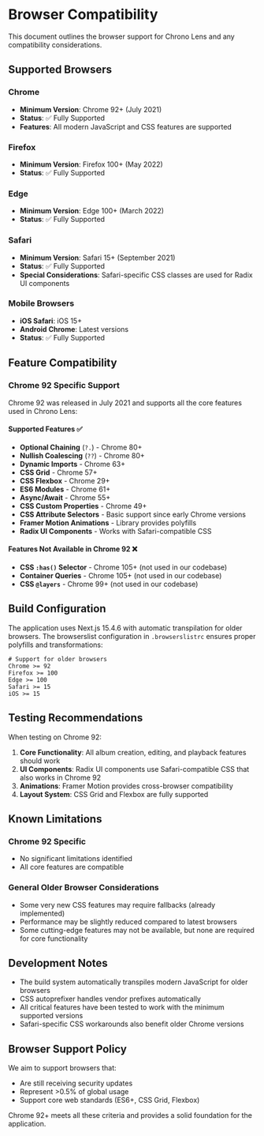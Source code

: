 # Browser Compatibility

This document outlines the browser support for Chrono Lens and any compatibility considerations.

## Supported Browsers

### Chrome

- **Minimum Version**: Chrome 92+ (July 2021)
- **Status**: ✅ Fully Supported
- **Features**: All modern JavaScript and CSS features are supported

### Firefox

- **Minimum Version**: Firefox 100+ (May 2022)
- **Status**: ✅ Fully Supported

### Edge

- **Minimum Version**: Edge 100+ (March 2022)
- **Status**: ✅ Fully Supported

### Safari

- **Minimum Version**: Safari 15+ (September 2021)
- **Status**: ✅ Fully Supported
- **Special Considerations**: Safari-specific CSS classes are used for Radix UI components

### Mobile Browsers

- **iOS Safari**: iOS 15+
- **Android Chrome**: Latest versions
- **Status**: ✅ Fully Supported

## Feature Compatibility

### Chrome 92 Specific Support

Chrome 92 was released in July 2021 and supports all the core features used in Chrono Lens:

#### Supported Features ✅

- **Optional Chaining** (`?.`) - Chrome 80+
- **Nullish Coalescing** (`??`) - Chrome 80+
- **Dynamic Imports** - Chrome 63+
- **CSS Grid** - Chrome 57+
- **CSS Flexbox** - Chrome 29+
- **ES6 Modules** - Chrome 61+
- **Async/Await** - Chrome 55+
- **CSS Custom Properties** - Chrome 49+
- **CSS Attribute Selectors** - Basic support since early Chrome versions
- **Framer Motion Animations** - Library provides polyfills
- **Radix UI Components** - Works with Safari-compatible CSS

#### Features Not Available in Chrome 92 ❌

- **CSS `:has()` Selector** - Chrome 105+ (not used in our codebase)
- **Container Queries** - Chrome 105+ (not used in our codebase)
- **CSS `@layers`** - Chrome 99+ (not used in our codebase)

## Build Configuration

The application uses Next.js 15.4.6 with automatic transpilation for older browsers. The browserslist configuration in `.browserslistrc` ensures proper polyfills and transformations:

```
# Support for older browsers
Chrome >= 92
Firefox >= 100
Edge >= 100
Safari >= 15
iOS >= 15
```

## Testing Recommendations

When testing on Chrome 92:

1. **Core Functionality**: All album creation, editing, and playback features should work
2. **UI Components**: Radix UI components use Safari-compatible CSS that also works in Chrome 92
3. **Animations**: Framer Motion provides cross-browser compatibility
4. **Layout System**: CSS Grid and Flexbox are fully supported

## Known Limitations

### Chrome 92 Specific

- No significant limitations identified
- All core features are compatible

### General Older Browser Considerations

- Some very new CSS features may require fallbacks (already implemented)
- Performance may be slightly reduced compared to latest browsers
- Some cutting-edge features may not be available, but none are required for core functionality

## Development Notes

- The build system automatically transpiles modern JavaScript for older browsers
- CSS autoprefixer handles vendor prefixes automatically
- All critical features have been tested to work with the minimum supported versions
- Safari-specific CSS workarounds also benefit older Chrome versions

## Browser Support Policy

We aim to support browsers that:

- Are still receiving security updates
- Represent >0.5% of global usage
- Support core web standards (ES6+, CSS Grid, Flexbox)

Chrome 92+ meets all these criteria and provides a solid foundation for the application.
